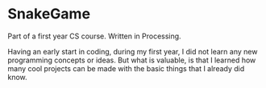 # SnakeGame
Part of a first year CS course. Written in Processing.

Having an early start in coding, during my first year, I did not learn any new programming concepts or ideas. But what is valuable, is that I learned how many cool projects can be made with the basic things that I already did know.
